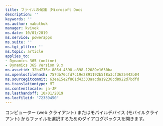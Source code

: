 ```yaml
---
title: ファイルの候補 |Microsoft Docs
description: ''
keywords: ''
ms.author: nabuthuk
manager: kvivek
ms.date: 10/01/2019
ms.service: powerapps
ms.suite: ''
ms.tgt_pltfrm: ''
ms.topic: article
applies_to:
- Dynamics 365 (online)
- Dynamics 365 Version 9.x
ms.assetid: 32bd735e-886d-4398-a898-12089e1630ba
ms.openlocfilehash: 757db76cfd7c19e2891192b5f8a3cf3625442b04
ms.sourcegitcommit: 63ea15e2f861d43333aacda19230cd8922d7bdfd
ms.translationtype: MT
ms.contentlocale: ja-JP
ms.lasthandoff: 10/01/2019
ms.locfileid: "72339450"
---
```

コンピューター (web クライアント) またはモバイルデバイス (モバイルクライアント) からファイルを選択するためのダイアログボックスを開きます。
